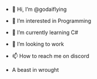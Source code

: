 - 👋 Hi, I’m @godaiflying
- 👀 I’m interested in Programming 
- 🌱 I’m currently learning C#
- 💞️ I’m looking to work
- 📫 How to reach me on discord 

- A beast in wrought
<!---
godaiflying/godaiflying is a ✨ special ✨ repository because its `README.md` (this file) appears on your GitHub profile.
You can click the Preview link to take a look at your changes.
--->
